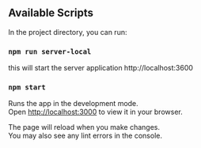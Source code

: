 ## Available Scripts

In the project directory, you can run:
### `npm run server-local`
this will start the server application
http://localhost:3600

### `npm start`

Runs the app in the development mode.\
Open [http://localhost:3000](http://localhost:3000) to view it in your browser.

The page will reload when you make changes.\
You may also see any lint errors in the console.

